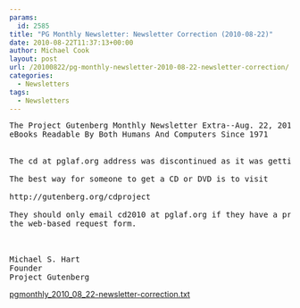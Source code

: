 ```yaml
---
params:
  id: 2585
title: "PG Monthly Newsletter: Newsletter Correction (2010-08-22)"
date: 2010-08-22T11:37:13+00:00
author: Michael Cook
layout: post
url: /20100822/pg-monthly-newsletter-2010-08-22-newsletter-correction/
categories:
  - Newsletters
tags:
  - Newsletters
---
```

<pre>The Project Gutenberg Monthly Newsletter Extra--Aug. 22, 2010
eBooks Readable By Both Humans And Computers Since 1971


The cd at pglaf.org address was discontinued as it was getting too much spam.

The best way for someone to get a CD or DVD is to visit

http://gutenberg.org/cdproject

They should only email cd2010 at pglaf.org if they have a problem with
the web-based request form.



Michael S. Hart
Founder
Project Gutenberg
</pre>

<a href="/nl_archives/2010/pgmonthly_2010_08_22-newsletter-correction.txt" target="_blank" rel="nofollow">pgmonthly_2010_08_22-newsletter-correction.txt</a>
